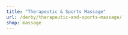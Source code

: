 ```yaml
---
title: "Therapeutic & Sports Massage"
url: /derby/therapeutic-and-sports-massage/
shop: massage
---
```

